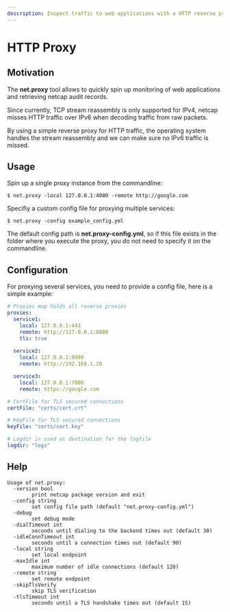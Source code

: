 ```yaml
---
description: Inspect traffic to web applications with a HTTP reverse proxy
---
```


# HTTP Proxy

## Motivation

The **net.proxy** tool allows to quickly spin up monitoring of web applications and retrieving netcap audit records.

Since currently, TCP stream reassembly is only supported for IPv4, netcap misses HTTP traffic over IPv6 when decoding traffic from raw packets.

By using a simple reverse proxy for HTTP traffic, the operating system handles the stream reassembly and we can make sure no IPv6 traffic is missed.

## Usage

Spin up a single proxy instance from the commandline:

`$ net.proxy -local 127.0.0.1:4000 -remote http://google.com`

Specifiy a custom config file for proxying multiple services:

```text
$ net.proxy -config example_config.yml
```

The default config path is **net.proxy-config.yml**, so if this file exists in the folder where you execute the proxy, you do not need to specify it on the commandline.

## Configuration

For proxying several services, you need to provide a config file, here is a simple example:

```yaml
# Proxies map holds all reverse proxies
proxies:
  service1:
    local: 127.0.0.1:443
    remote: http://127.0.0.1:8080
    tls: true
  
  service2:
    local: 127.0.0.1:9999
    remote: http://192.168.1.20

  service3:
    local: 127.0.0.1:7000
    remote: https://google.com

# CertFile for TLS secured connections
certFile: "certs/cert.crt"

# KeyFile for TLS secured connections
keyFile: "certs/cert.key"

# Logdir is used as destination for the logfile
logdir: "logs"
```

## Help

```text
Usage of net.proxy:
  -version bool
        print netcap package version and exit
  -config string
    	set config file path (default "net.proxy-config.yml")
  -debug
    	set debug mode
  -dialTimeout int
    	seconds until dialing to the backend times out (default 30)
  -idleConnTimeout int
    	seconds until a connection times out (default 90)
  -local string
    	set local endpoint
  -maxIdle int
    	maximum number of idle connections (default 120)
  -remote string
    	set remote endpoint
  -skipTlsVerify
    	skip TLS verification
  -tlsTimeout int
    	seconds until a TLS handshake times out (default 15)
```



